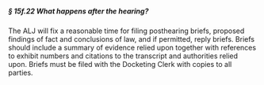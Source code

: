##### § 15f.22 What happens after the hearing? #####

The ALJ will fix a reasonable time for filing posthearing briefs, proposed findings of fact and conclusions of law, and if permitted, reply briefs. Briefs should include a summary of evidence relied upon together with references to exhibit numbers and citations to the transcript and authorities relied upon. Briefs must be filed with the Docketing Clerk with copies to all parties.